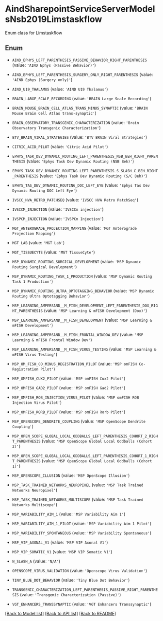 # AindSharepointServiceServerModelsNsb2019Limstaskflow

Enum class for Limstaskflow

## Enum

* `AIND_EPHYS_LEFT_PARENTHESIS_PASSIVE_BEHAVIOR_RIGHT_PARENTHESIS` (value: `'AIND Ephys (Passive Behavior)'`)

* `AIND_EPHYS_LEFT_PARENTHESIS_SURGERY_ONLY_RIGHT_PARENTHESIS` (value: `'AIND Ephys (Surgery only)'`)

* `AIND_U19_THALAMUS` (value: `'AIND U19 Thalamus'`)

* `BRAIN_LARGE_SCALE_RECORDING` (value: `'BRAIN Large Scale Recording'`)

* `BRAIN_MOUSE_BRAIN_CELL_ATLAS_TRANS_MINUS_SYNAPTIC` (value: `'BRAIN Mouse Brain Cell Atlas trans-synaptic'`)

* `BRAIN_OBSERVATORY_TRANSGENIC_CHARACTERIZATION` (value: `'Brain Observatory Transgenic Characterization'`)

* `BTV_BRAIN_VIRAL_STRATEGIES` (value: `'BTV BRAIN Viral Strategies'`)

* `CITRIC_ACID_PILOT` (value: `'Citric Acid Pilot'`)

* `EPHYS_TASK_DEV_DYNAMIC_ROUTING_LEFT_PARENTHESIS_NSB_BEH_RIGHT_PARENTHESIS` (value: `'Ephys Task Dev Dynamic Routing (NSB Beh)'`)

* `EPHYS_TASK_DEV_DYNAMIC_ROUTING_LEFT_PARENTHESIS_S_SLASH_C_BEH_RIGHT_PARENTHESIS` (value: `'Ephys Task Dev Dynamic Routing (S/C Beh)'`)

* `EPHYS_TAS_DEV_DYNAMIC_ROUTING_DOC_LEFT_EYE` (value: `'Ephys Tas Dev Dynamic Routing DOC Left Eye'`)

* `IVSCC_HVA_RETRO_PATCHSEQ` (value: `'IVSCC HVA Retro PatchSeq'`)

* `IVSCCM_INJECTION` (value: `'IVSCCm injection'`)

* `IVSPCM_INJECTION` (value: `'IVSPCm Injection'`)

* `MGT_ANTEROGRADE_PROJECTION_MAPPING` (value: `'MGT Anterograde Projection Mapping'`)

* `MGT_LAB` (value: `'MGT Lab'`)

* `MGT_TISSUECYTE` (value: `'MGT TissueCyte'`)

* `MSP_DYNAMIC_ROUTING_SURGICAL_DEVELOPMENT` (value: `'MSP Dynamic Routing Surgical Development'`)

* `MSP_DYNAMIC_ROUTING_TASK_1_PRODUCTION` (value: `'MSP Dynamic Routing Task 1 Production'`)

* `MSP_DYNAMIC_ROUTING_ULTRA_OPTOTAGGING_BEHAVIOR` (value: `'MSP Dynamic Routing Ultra Optotagging Behavior'`)

* `MSP_LEARNING_AMPERSAND__M_FISH_DEVELOPMENT_LEFT_PARENTHESIS_DOX_RIGHT_PARENTHESIS` (value: `'MSP Learning & mFISH Development (Dox)'`)

* `MSP_LEARNING_AMPERSAND__M_FISH_DEVELOPMENT` (value: `'MSP Learning & mFISH Development'`)

* `MSP_LEARNING_AMPERSAND__M_FISH_FRONTAL_WINDOW_DEV` (value: `'MSP Learning & mFISH Frontal Window Dev'`)

* `MSP_LEARNING_AMPERSAND__M_FISH_VIRUS_TESTING` (value: `'MSP Learning & mFISH Virus Testing'`)

* `MSP_OM_FISH_CO_MINUS_REGISTRATION_PILOT` (value: `'MSP omFISH Co-Registration Pilot'`)

* `MSP_OMFISH_CUX2_PILOT` (value: `'MSP omFISH Cux2 Pilot'`)

* `MSP_OMFISH_GAD2_PILOT` (value: `'MSP omFISH Gad2 Pilot'`)

* `MSP_OMFISH_ROB_INJECTION_VIRUS_PILOT` (value: `'MSP omFISH ROB Injection Virus Pilot'`)

* `MSP_OMFISH_RORB_PILOT` (value: `'MSP omFISH Rorb Pilot'`)

* `MSP_OPENSCOPE_DENDRITE_COUPLING` (value: `'MSP OpenScope Dendrite Coupling'`)

* `MSP_OPEN_SCOPE_GLOBAL_LOCAL_ODDBALLS_LEFT_PARENTHESIS_COHORT_2_RIGHT_PARENTHESIS` (value: `'MSP OpenScope Global Local Oddballs (Cohort 2)'`)

* `MSP_OPEN_SCOPE_GLOBAL_LOCAL_ODDBALLS_LEFT_PARENTHESIS_COHORT_1_RIGHT_PARENTHESIS` (value: `'MSP OpenScope Global Local Oddballs (Cohort 1)'`)

* `MSP_OPENSCOPE_ILLUSION` (value: `'MSP OpenScope Illusion'`)

* `MSP_TASK_TRAINED_NETWORKS_NEUROPIXEL` (value: `'MSP Task Trained Networks Neuropixel'`)

* `MSP_TASK_TRAINED_NETWORKS_MULTISCOPE` (value: `'MSP Task Trained Networks Multiscope'`)

* `MSP_VARIABILITY_AIM_1` (value: `'MSP Variability Aim 1'`)

* `MSP_VARIABILITY_AIM_1_PILOT` (value: `'MSP Variability Aim 1 Pilot'`)

* `MSP_VARIABILITY_SPONTANEOUS` (value: `'MSP Variability Spontaneous'`)

* `MSP_VIP_AXONAL_V1` (value: `'MSP VIP Axonal V1'`)

* `MSP_VIP_SOMATIC_V1` (value: `'MSP VIP Somatic V1'`)

* `N_SLASH_A` (value: `'N/A'`)

* `OPENSCOPE_VIRUS_VALIDATION` (value: `'Openscope Virus Validation'`)

* `TINY_BLUE_DOT_BEHAVIOR` (value: `'Tiny Blue Dot Behavior'`)

* `TRANSGENIC_CHARACTERIZATION_LEFT_PARENTHESIS_PASSIVE_RIGHT_PARENTHESIS` (value: `'Transgenic Characterization (Passive)'`)

* `VGT_ENHANCERS_TRANSSYNAPTIC` (value: `'VGT Enhancers Transsynaptic'`)

[[Back to Model list]](../README.md#documentation-for-models) [[Back to API list]](../README.md#documentation-for-api-endpoints) [[Back to README]](../README.md)


